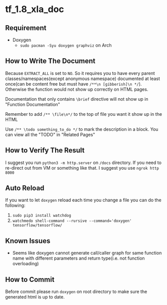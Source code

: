 # tf_1.8_xla_doc

## Requirement
- Doxygen
	- `sudo pacman -Syu doxygen graphviz` on Arch

## How to Write The Document
Because `EXTRACT_ALL` is set to `NO`. So it requires you to have every parent classes/namespaces(except anonymous namespace) documented at least once(can be content free but must have `/**\n [gibberish]\n */`). Otherwise the function would not show up correctly on HTML pages.

Documentation that only contains `\brief` directive will not show up in "Function Documentation"

Remember to add `/** \file\n*/` to the top of file you want it show up in the HTML

Use `/** \todo something_to_do */` to mark the description in a block. You can view all the "TODO" in "Related Pages"

## How to Verify The Result
I suggest you run `python3 -m http.server` on `/docs` directory. If you need to re-direct out from VM or something like that. I suggest you use `ngrok http 8000`

## Auto Reload
If you want to let `doxygen` reload each time you change a file you can do the following:
1. `sudo pip3 install watchdog`
2. `watchmedo shell-command --rursive --command='doxygen' tensorflow/tensorflow/`

## Known Issues
- Seems like doxygen cannot generate call/caller graph for same function name with different parameters and return type(i.e. not function overloading)

## How to Commit
Before commit please run `doxygen` on root directory to make sure the generated html is up to date.
